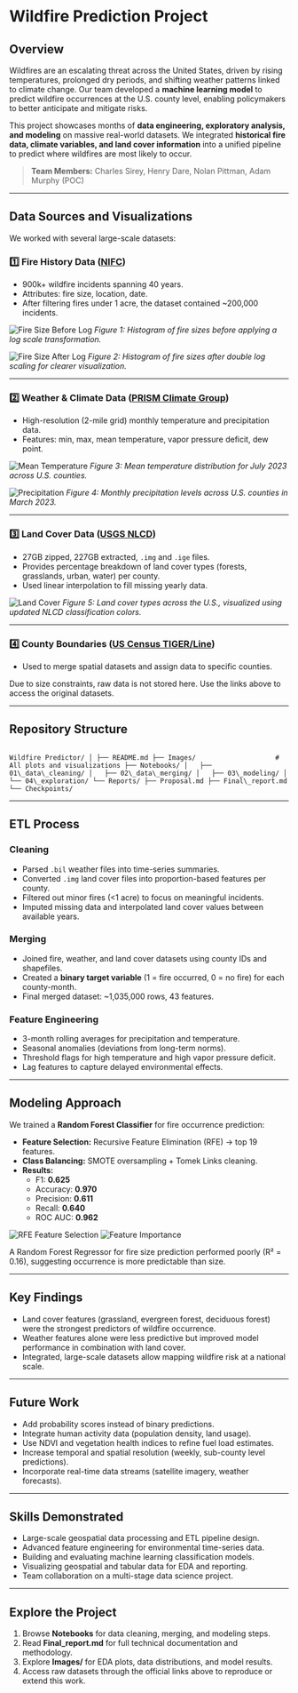 
# Wildfire Prediction Project

## Overview
Wildfires are an escalating threat across the United States, driven by rising temperatures, prolonged dry periods, and shifting weather patterns linked to climate change. Our team developed a **machine learning model** to predict wildfire occurrences at the U.S. county level, enabling policymakers to better anticipate and mitigate risks.

This project showcases months of **data engineering, exploratory analysis, and modeling** on massive real-world datasets. We integrated **historical fire data, climate variables, and land cover information** into a unified pipeline to predict where wildfires are most likely to occur.

> **Team Members:** Charles Sirey, Henry Dare, Nolan Pittman, Adam Murphy (POC)

---

## Data Sources and Visualizations
We worked with several large-scale datasets:

### 1️⃣ Fire History Data ([NIFC](https://data-nifc.opendata.arcgis.com/search?tags=historic_wildlandfire_opendata%2CCategory))
- 900k+ wildfire incidents spanning 40 years.
- Attributes: fire size, location, date.
- After filtering fires under 1 acre, the dataset contained ~200,000 incidents.

![Fire Size Before Log](Images/Fire_before.png)
*Figure 1: Histogram of fire sizes before applying a log scale transformation.*

![Fire Size After Log](Images/Fire-after.png)
*Figure 2: Histogram of fire sizes after double log scaling for clearer visualization.*

---

### 2️⃣ Weather & Climate Data ([PRISM Climate Group](https://prism.oregonstate.edu/))
- High-resolution (2-mile grid) monthly temperature and precipitation data.
- Features: min, max, mean temperature, vapor pressure deficit, dew point.

![Mean Temperature](Images/meantemp.png)
*Figure 3: Mean temperature distribution for July 2023 across U.S. counties.*

![Precipitation](Images/precipitation.png)
*Figure 4: Monthly precipitation levels across U.S. counties in March 2023.*

---

### 3️⃣ Land Cover Data ([USGS NLCD](https://www.mrlc.gov/data/national-land-cover-database-nlcd-2021))
- 27GB zipped, 227GB extracted, `.img` and `.ige` files.
- Provides percentage breakdown of land cover types (forests, grasslands, urban, water) per county.
- Used linear interpolation to fill missing yearly data.

![Land Cover](Images/Land-cover.png)
*Figure 5: Land cover types across the U.S., visualized using updated NLCD classification colors.*

---

### 4️⃣ County Boundaries ([US Census TIGER/Line](https://www.census.gov/geographies/mapping-files/time-series/geo/tiger-line-file.2023.html#list-tab-790442341))
- Used to merge spatial datasets and assign data to specific counties.

Due to size constraints, raw data is not stored here. Use the links above to access the original datasets.

---

## Repository Structure

```

Wildfire Predictor/ │ ├── README.md ├── Images/                    # All plots and visualizations ├── Notebooks/ │   ├── 01\_data\_cleaning/ │   ├── 02\_data\_merging/ │   ├── 03\_modeling/ │   └── 04\_exploration/ └── Reports/ ├── Proposal.md ├── Final\_report.md └── Checkpoints/

```

---

## ETL Process
### Cleaning
- Parsed `.bil` weather files into time-series summaries.
- Converted `.img` land cover files into proportion-based features per county.
- Filtered out minor fires (<1 acre) to focus on meaningful incidents.
- Imputed missing data and interpolated land cover values between available years.

### Merging
- Joined fire, weather, and land cover datasets using county IDs and shapefiles.
- Created a **binary target variable** (1 = fire occurred, 0 = no fire) for each county-month.
- Final merged dataset: ~1,035,000 rows, 43 features.

### Feature Engineering
- 3-month rolling averages for precipitation and temperature.
- Seasonal anomalies (deviations from long-term norms).
- Threshold flags for high temperature and high vapor pressure deficit.
- Lag features to capture delayed environmental effects.

---

## Modeling Approach
We trained a **Random Forest Classifier** for fire occurrence prediction:
- **Feature Selection:** Recursive Feature Elimination (RFE) → top 19 features.
- **Class Balancing:** SMOTE oversampling + Tomek Links cleaning.
- **Results:**
  - F1: **0.625**
  - Accuracy: **0.970**
  - Precision: **0.611**
  - Recall: **0.640**
  - ROC AUC: **0.962**

![RFE Feature Selection](Images/RFE_feature2.png)
![Feature Importance](Images/feature_importance.png)

A Random Forest Regressor for fire size prediction performed poorly (R² = 0.16), suggesting occurrence is more predictable than size.

---

## Key Findings
- Land cover features (grassland, evergreen forest, deciduous forest) were the strongest predictors of wildfire occurrence.
- Weather features alone were less predictive but improved model performance in combination with land cover.
- Integrated, large-scale datasets allow mapping wildfire risk at a national scale.

---

## Future Work
- Add probability scores instead of binary predictions.
- Integrate human activity data (population density, land usage).
- Use NDVI and vegetation health indices to refine fuel load estimates.
- Increase temporal and spatial resolution (weekly, sub-county level predictions).
- Incorporate real-time data streams (satellite imagery, weather forecasts).

---

## Skills Demonstrated
- Large-scale geospatial data processing and ETL pipeline design.
- Advanced feature engineering for environmental time-series data.
- Building and evaluating machine learning classification models.
- Visualizing geospatial and tabular data for EDA and reporting.
- Team collaboration on a multi-stage data science project.

---

## Explore the Project
1. Browse **Notebooks** for data cleaning, merging, and modeling steps.
2. Read **Final_report.md** for full technical documentation and methodology.
3. Explore **Images/** for EDA plots, data distributions, and model results.
4. Access raw datasets through the official links above to reproduce or extend this work.
```

